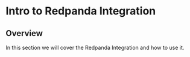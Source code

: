 # Intro to Redpanda Integration

## Overview

In this section we will cover the Redpanda Integration and how to use it.
